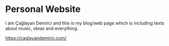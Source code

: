 # Personal Website

I am Çağlayan Demirci and this is my blog/web page which is including texts about music, ideas and everything.

https://caglayandemirci.com/

